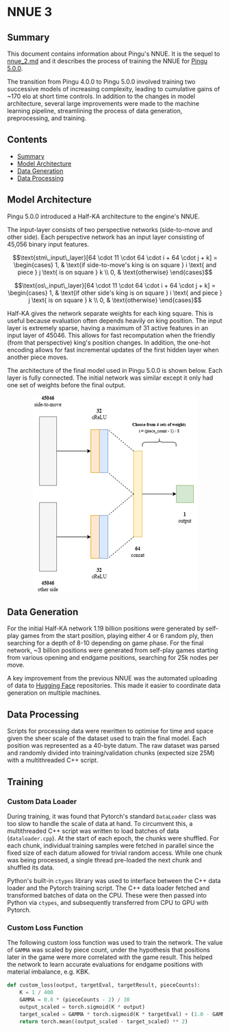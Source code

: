 # NNUE 3

## Summary

This document contains information about Pingu's NNUE. It is the sequel to [nnue_2.md](/docs/nnue_2.md) and it describes the process of training the NNUE for [Pingu 5.0.0](https://github.com/WillChing01/Pingu/releases/tag/v5.0.0).

The transition from Pingu 4.0.0 to Pingu 5.0.0 involved training two successive models of increasing complexity, leading to cumulative gains of ~170 elo at short time controls. In addition to the changes in model architecture, several large improvements were made to the machine learning pipeline, streamlining the process of data generation, preprocessing, and training.

## Contents

- [Summary](#summary)
- [Model Architecture](#model-architecture)
- [Data Generation](#data-generation)
- [Data Processing](#data-processing)

## Model Architecture

Pingu 5.0.0 introduced a Half-KA architecture to the engine's NNUE.

The input-layer consists of two perspective networks (side-to-move and other side). Each perspective network has an input layer consisting of 45,056 binary input features.

```math
\text{stm\_input\_layer}[64 \cdot 11 \cdot 64 \cdot i + 64 \cdot j + k] =
\begin{cases}
1, & \text{if side-to-move's king is on square } i \text{ and piece } j \text{ is on square } k \\
0, & \text{otherwise}
\end{cases}
```

```math
\text{os\_input\_layer}[64 \cdot 11 \cdot 64 \cdot i + 64 \cdot j + k] =
\begin{cases}
1, & \text{if other side's king is on square } i \text{ and piece } j \text{ is on square } k \\
0, & \text{otherwise}
\end{cases}
```

Half-KA gives the network separate weights for each king square. This is useful because evaluation often depends heavily on king position. The input layer is extremely sparse, having a maximum of 31 active features in an input layer of 45046. This allows for fast recomputation when the friendly (from that perspective) king's position changes. In addition, the one-hot encoding allows for fast incremental updates of the first hidden layer when another piece moves.

The architecture of the final model used in Pingu 5.0.0 is shown below. Each layer is fully connected. The initial network was similar except it only had one set of weights before the final output.

<div align="center">
    <img src="img/nnue_architecture.png"/>
</div>

## Data Generation

For the initial Half-KA network 1.19 billion positions were generated by self-play games from the start position, playing either 4 or 6 random ply, then searching for a depth of 8-10 depending on game phase. For the final network, ~3 billion positions were generated from self-play games starting from various opening and endgame positions, searching for 25k nodes per move.

A key improvement from the previous NNUE was the automated uploading of data to [Hugging Face](https://huggingface.co/) repositories. This made it easier to coordinate data generation on multiple machines.

## Data Processing

Scripts for processing data were rewritten to optimise for time and space given the sheer scale of the dataset used to train the final model. Each position was represented as a 40-byte datum. The raw dataset was parsed and randomly divided into training/validation chunks (expected size 25M) with a multithreaded C++ script.

## Training

### Custom Data Loader

During training, it was found that Pytorch's standard `DataLoader` class was too slow to handle the scale of data at hand. To circumvent this, a multithreaded C++ script was written to load batches of data (`dataloader.cpp`). At the start of each epoch, the chunks were shuffled. For each chunk, individual training samples were fetched in parallel since the fixed size of each datum allowed for trivial random access. While one chunk was being processed, a single thread pre-loaded the next chunk and shuffled its data.

Python's built-in `ctypes` library was used to interface between the C++ data loader and the Pytorch training script. The C++ data loader fetched and transformed batches of data on the CPU. These were then passed into Python via `ctypes`, and subsequently transferred from CPU to GPU with Pytorch.

### Custom Loss Function

The following custom loss function was used to train the network. The value of `GAMMA` was scaled by piece count, under the hypothesis that positions later in the game were more correlated with the game result. This helped the network to learn accurate evaluations for endgame positions with material imbalance, e.g. KBK.

```python
def custom_loss(output, targetEval, targetResult, pieceCounts):
    K = 1 / 400
    GAMMA = 0.8 * (pieceCounts - 2) / 30
    output_scaled = torch.sigmoid(K * output)
    target_scaled = GAMMA * torch.sigmoid(K * targetEval) + (1.0 - GAMMA) * targetResult
    return torch.mean((output_scaled - target_scaled) ** 2)
```

